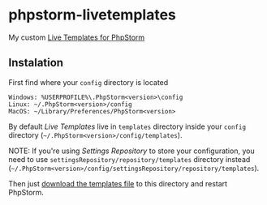 # phpstorm-livetemplates

My custom [Live Templates for PhpStorm](https://www.jetbrains.com/help/phpstorm/live-templates.html)

## Instalation

First find where your `config` directory is located

	Windows: %USERPROFILE%\.PhpStorm<version>\config
	Linux: ~/.PhpStorm<version>/config
	MacOS: ~/Library/Preferences/PhpStorm<version>

By default _Live Templates_ live in `templates` directory inside your `config` directory (`~/.PhpStorm<version>/config/templates`). 

NOTE: If you're using _Settings Repository_ to store your configuration, you need to use `settingsRepository/repository/templates` directory instead (`~/.PhpStorm<version>/config/settingsRepository/repository/templates`). 

Then just [download the templates file](https://raw.githubusercontent.com/tomasfejfar/tomasfejfar-phpstorm-livetemplates/master/PHP7%20_tomasfejfar_.xml) to this directory and restart PhpStorm. 